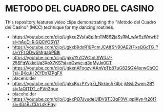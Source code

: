 # METODO DEL CUADRO DEL CASINO
This repository features video clips demonstrating the "Metodo del Cuadro del Casino" (MCC) technique for my dancing routines.

* https://youtube.com/clip/Ugkxq2Vsfu8plfmTM862jaSsRM_wAr9zWnwb?si=hAdD-RiGQ0YO6Yj7
* https://youtube.com/clip/Ugkxb9doR19PcmJCAIfSN90AE2fFxsQGcTG_?si=YFzQDw6MrgabPBIk
* https://youtube.com/clip/Ugkx1YZCWGnLSWIUZ-25SFqWkkcUa3XoX7KS?si=xGwvc-q3qMyJx0CT
* https://youtube.com/clip/UgkxnAFxgzyiAAnVpTb87uG82SGX4xrwCbCC?si=BKgJH2CfDo1ZPgFX
* placeholder
* https://youtube.com/clip/UgkxKgzPYvgZi_Nkkim574bj-jkBsL2wms2B?si=1aQITDT_cPVn2puv
* placeholder
* https://youtube.com/clip/UgkxPQ7JyudeUIDV8T33qF0W_ppiKyn4t26f?si=4DaBLCDrLskiPqyj
